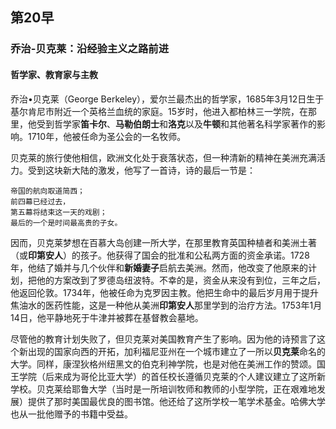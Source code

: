 ## 第20早

### 乔治-贝克莱：沿经验主义之路前进

#### 哲学家、教育家与主教

乔治•贝克莱（George Berkeley），爱尔兰最杰出的哲学家，1685年3月12日生于基尔肯尼市附近一个英格兰血统的家庭。15岁时，他进入都柏林三一学院，在那里，他受到哲学家**笛卡尔**、**马勒伯朗士**和**洛克**以及**牛顿**和其他著名科学家著作的影响。1710年，他被任命为圣公会的一名牧师。

贝克莱的旅行使他相信，欧洲文化处于衰落状态，但一种清新的精神在美洲充满活力。受到这块新大陆的激发，他写了一首诗，诗的最后一节是：

```
帝国的航向取道简西；
前四幕已经过去，
第五幕将结束这一天的戏剧；
最后的一个是时间最高贵的子女。
```

因而，贝克莱梦想在百慕大岛创建一所大学，在那里教育英国种植者和美洲土著（或**印第安人**）的孩子。他获得了国会的批准和公私两方面的资金承诺。1728年，他结了婚并与几个伙伴和**新婚妻子**启航去美洲。然而，他改变了他原来的计划，把他的方案改到了罗德岛纽波特。不幸的是，资金从来没有到位，三年之后，他返回伦敦。1734年，他被任命为克罗因主教。他把生命中的最后岁月用于提升焦油水的医药性能，这是一种他从美洲**印第安人**那里学到的治疗方法。1753年1月14日，他平静地死于牛津并被葬在基督教会墓地。

尽管他的教育计划失败了，但贝克莱对美国教育产生了影响。因为他的诗预言了这个新出现的国家向西的开拓，加利福尼亚州在一个城市建立了一所以**贝克莱**命名的大学。同样，康涅狄格州纽黑文的伯克利神学院，也是对他在美洲工作的赞颂。国王学院（后来成为哥伦比亚大学）的首任校长遵循贝克莱的个人建议建立了这所新学校。贝克莱给耶鲁大学（当时是一所培训牧师和教师的小型学院，正在艰难地发展）提供了那时美国最优良的图书馆。他还给了这所学校一笔学术基金。哈佛大学也从一批他赠予的书籍中受益。